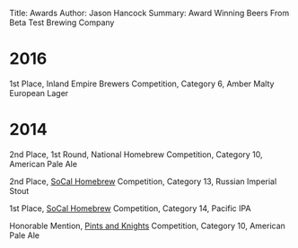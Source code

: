 Title: Awards
Author: Jason Hancock
Summary: Award Winning Beers From Beta Test Brewing Company

# 2016

1st Place, Inland Empire Brewers Competition, Category 6, Amber Malty European Lager

# 2014

2nd Place, 1st Round, National Homebrew Competition, Category 10, American Pale Ale

2nd Place, [SoCal Homebrew](http://socalhomebrew.com/) Competition, Category 13, Russian Imperial Stout

1st Place, [SoCal Homebrew](http://socalhomebrew.com/) Competition, Category 14, Pacific IPA

Honorable Mention, [Pints and Knights](http://pintsandknights.com/) Competition, Category 10, American Pale Ale
